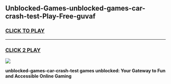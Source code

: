 
## Unblocked-Games-unblocked-games-car-crash-test-Play-Free-guvaf
<h3>
<a href="https://premium76.site?title=unblocked-games-car-crash-test&ref=22A">CLICK TO PLAY</a></h3>
<hr>

<h3>
<a href="https://premium76.site?title=unblocked-games-car-crash-test&ref=22A">CLICK 2 PLAY</a>
  
</h3>

<a href="https://premium76.site?title=unblocked-games-car-crash-test&ref=22A"><img src="https://clearcache.store/games.png"></a>


**unblocked-games-car-crash-test games unblocked: Your Gateway to Fun and Accessible Online Gaming**
